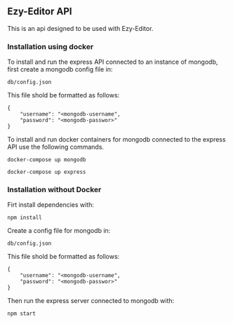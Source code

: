 ## Ezy-Editor API

This is an api designed to be used with Ezy-Editor.

### Installation using docker

To install and run the express API connected to an instance of mongodb, first create a mongodb config file in:
````
db/config.json
````
This file shold be formatted as follows:
````
{
    "username": "<mongodb-username",
    "password": "<mongodb-passwor>"
}
````

To install and run docker containers for mongodb connected to the express API use the following commands.

````
docker-compose up mongodb
````
````
docker-compose up express
````

### Installation without Docker

Firt install dependencies with:

````
npm install
````

Create a config file for mongodb in:

````
db/config.json
````

This file shold be formatted as follows:
````
{
    "username": "<mongodb-username",
    "password": "<mongodb-passwor>"
}
````

Then run the express server connected to mongodb with:

````
npm start
````



